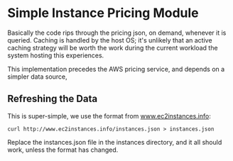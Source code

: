 # Simple Instance Pricing Module

Basically the code rips through the pricing json, on demand, whenever it is queried. Caching
is handled by the host OS; it's unlikely that an active caching strategy will be worth the
work during the current workload the system hosting this experiences.

This implementation precedes the AWS pricing service, and depends on a simpler data source, 

## Refreshing the Data

This is super-simple, we use the format from www.ec2instances.info:

	curl http://www.ec2instances.info/instances.json > instances.json

Replace the instances.json file in the instances directory, and it all should work, unless the format has changed.
